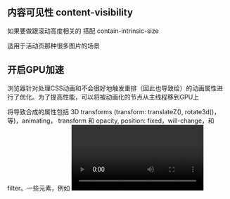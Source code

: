 ## 内容可见性 content-visibility
如果要做跟滚动高度相关的 搭配 contain-intrinsic-size

适用于活动页那种很多图片的场景

## 开启GPU加速
浏览器针对处理CSS动画和不会很好地触发重排（因此也导致绘）的动画属性进行了优化。为了提高性能，可以将被动画化的节点从主线程移到GPU上

将导致合成的属性包括 3D transforms (transform: translateZ(), rotate3d()，等)，animating， transform 和 opacity, position: fixed，will-change，和 filter。一些元素，例如 <video>, <canvas> 和 <iframe>，也位于各自的图层上。 将元素提升为图层（也称为合成）时，动画转换属性将在GPU中完成，从而改善性能，尤其是在移动设备上。

## scroll-behavior 让滚动更流畅
scroll-behavior可以轻易的帮助我们实现丝滑般的滚动效果。

建议在html中直接这样设置一个样式：
```css
html {
    scroll-behavior:smooth;
}
```

## 使用font-display解决由于字体造成的布局偏移
Web中使用非系统字体（@font-face规则引入的字体）时，浏览器可能没有及时得到Web字体，就会让它用后备系统字体渲染，然后优化我们的字体。这个时候很容易引起未编排(Unstyled)的文本引起闪烁，整个排版本布局也看上去会偏移一下（FOUT）


## 让元素及其内容尽可能独立于文档树的其余部分
```css
content-visibility: contain;
```
该属性允许我们指定特定的DOM元素和它的子元素，让它们能够独立于整个DOM树结构之外。目的是能够让浏览器有能力只对部分元素进行重绘、重排，而不必每次针对整个页面。即，允许浏览器针对DOM的有限区域而不是整个页面重新计算布局，样式，绘画，大小或它们的任意组合

## 减少渲染阻止时间
默认情况下，浏览器假设每个指定的样式表都是阻塞渲染的。通过添加 media属性附加媒体查询，告诉浏览器何时应用样式表。当浏览器看到一个它知道只会用于特定场景的样式表时，它仍会下载样式，但不会阻塞渲染。通过将 CSS 分成多个文件，主要的 阻塞渲染 文件（本例中为 styles.css）的大小变得更小，从而减少了渲染被阻塞的时间。

## 避免@import包含多个样式表
通过 @import，我们可以在另一个样式表中包含一个样式表。当我们在处理一个大型项目时，使用 @import 可以使代码更加简洁。

@import 它是一个阻塞调用，因为它必须通过网络请求来获取文件，解析文件，并将其包含在样式表中。如果我们在样式表中嵌套了 @import，就会妨碍渲染性能。

与使用 @import 相比，我们可以通过多个 link 来实现同样的功能，但性能要好得多，因为它允许我们并行加载样式表。


## 参考链接
* [仅使用CSS提高页面渲染速度](https://juejin.cn/post/6942661408181977118)